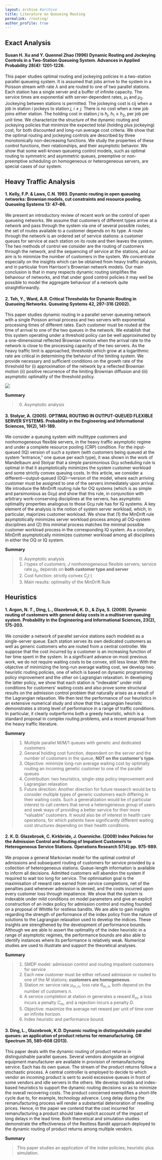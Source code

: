 ```yaml
---
layout: archive #archive
title: Literature on Queueing Routing
permalink: /routing/
author_profile: true
---
```


## Exact Analysis


#### Susan H. Xu and Y. Quennel Zhao (1996) Dynamic Routing and Jockeying Controls in a Two-Station Queueing System. Advances in Applied Probability 28(4): 1201-1226.

This paper studies optimal routing and jockeying policies in a two-station parallel queueing system. It is assumed that jobs arrive to the system in a Poisson stream with rate $\lambda$ and are routed to one of two parallel stations. Each station has a single server and a buffer of infinite capacity. The service times are exponential with server-dependent rates, $\mu_1$ and $\mu_2$. Jockeying between stations is permitted. The jockeying cost is cij when a job in station $i$ jockeys to station $j$, $i\ne j$. There is no cost when a new job joins either station. The holding cost in station $j$ is $h_j$, $h_1\leq h_2$, per job per unit time. We characterize the structure of the dynamic routing and jockeying policies that minimize the expected total (holding plus jockeying) cost, for both discounted and long-run average cost criteria. We show that the optimal routing and jockeying controls are described by three monotonically non-decreasing functions. We study the properties of these control functions, their relationships, and their asymptotic behavior. We show that some well-known queueing control models, such as optimal routing to symmetric and asymmetric queues, preemptive or non-preemptive scheduling on homogeneous or heterogeneous servers, are special cases of our system.
  

## Heavy Traffic Analysis

#### 1.  Kelly, F.P. & Laws, C.N. 1993. Dynamic routing in open queueing networks: Brownian models, cut constraints and resource pooling. Queueing Systems 13: 47–86.

We present an introductory review of recent work on the control of open queueing networks. We assume that customers of different types arrive at a network and pass through the system via one of several possible routes; the set of routes available to a customer depends on its type. A route through the network is an ordered set of service stations: a customer queues for service at each station on its route and then leaves the system. The two methods of control we consider are the routing of customers through the network, and the sequencing of service at the stations, and our aim is to minimize the number of customers in the system. We concentrate especially on the insights which can be obtained from heavy traffic analysis, and in particular from Harrison's Brownian network models. Our main conclusion is that in many respects dynamic routing simplifies the behaviour of networks, and that under good control policies it may well be possible to model the aggregate behaviour of a network quite straightforwardly. 


#### 2. Teh, Y., Ward, A.R. Critical Thresholds for Dynamic Routing in Queueing Networks. Queueing Systems 42, 297–316 (2002).

This paper studies dynamic routing in a parallel server queueing network with a single Poisson arrival process and two servers with exponential processing times of different rates. Each customer must be routed at the time of arrival to one of the two queues in the network. We establish that this system operating under a threshold policy can be well approximated by a one-dimensional reflected Brownian motion when the arrival rate to the network is close to the processing capacity of the two servers. As the heavy traffic limit is approached, thresholds which grow at a logarithmic rate are critical in determining the behavior of the limiting system. We provide necessary and sufficient conditions on the growth rate of the threshold for (i) approximation of the network by a reflected Brownian motion (ii) positive recurrence of the limiting Brownian diffusion and (iii) asymptotic optimality of the threshold policy.

![](/image/research/Teh-Ward-routing.png)

**Summary**
> 0. Asymptotic analysis

#### 3. Stolyar, A. (2005). OPTIMAL ROUTING IN OUTPUT-QUEUED FLEXIBLE SERVER SYSTEMS. Probability in the Engineering and Informational Sciences, 19(2), 141-189. 

We consider a queuing system with multitype customers and nonhomogeneous flexible servers, in the heavy traffic asymptotic regime and under a complete resource pooling (CRP) condition. For the input-queued (IQ) version of such a system (with customers being queued at the system “entrance,” one queue per each type), it was shown in the work of Mandelbaum and Stolyar that a simple parsimonious $Gc\mu$ scheduling rule is optimal in that it asymptotically minimizes the system customer workload and some strictly convex queuing costs. In this article, we consider a different—output-queued (OQ)—version of the model, where each arriving customer must be assigned to one of the servers immediately upon arrival. We introduce the MinDrift routing rule for OQ systems (which is as simple and parsimonious as Gcμ) and show that this rule, in conjunction with arbitrary work-conserving disciplines at the servers, has asymptotic optimality properties analogous to those Gcμ rule has for IQ systems. A key element of the analysis is the notion of system server workload, which, in particular, majorizes customer workload. We show that (1) the MinDrift rule asymptotically minimizes server workload process among all OQ-system disciplines and (2) this minimal process matches the minimal possible customer workload process in the corresponding IQ system. As a corollary, MinDrift asymptotically minimizes customer workload among all disciplines in either the OQ or IQ system.

**Summary**
> 0. Asymptotic analysis
> 1. $I$ types of customers; $J$ nonhomogeneous flexible servers; service rate $\mu_{ij}$, depends on **both customer type and server**
> 2. Cost function: strictly convex $C_{j}(\cdot)$
> 3. Main results: optimality of the MinDrift Rule

## Heuristics
#### 1. Argon, N. T., Ding, L., Glazebrook, K. D., & Ziya, S. (2009). Dynamic routing of customers with general delay costs in a multiserver queuing system. Probability in the Engineering and Informational Sciences, 23(2), 175-203.

We consider a network of parallel service stations each modeled as a single-server queue. Each station serves its own dedicated customers as well as generic customers who are routed from a central controller. We suppose that the cost incurred by a customer is an increasing function of her time spent in the system. In a significant advance on most previous work, we do not require waiting costs to be convex, still less linear. With the objective of minimizing the long-run average waiting cost, we develop two heuristic routing policies, one of which is based on dynamic programming policy improvement and the other on Lagrangian relaxation. In developing the latter policy, we show that each station is “indexable” under mild conditions for customers’ waiting costs and also prove some structural results on the admission control problem that naturally arises as a result of the Lagrangian relaxation. We then test the performance of our heuristics in an extensive numerical study and show that the Lagrangian heuristic demonstrates a strong level of performance in a range of traffic conditions. In particular, it clearly outperforms both a greedy heuristic, which is a standard proposal in complex routing problems, and a recent proposal from the heavy traffic literature.

**Summary**
> 1. Multiple parallel M/M/1 queues with genetic and dedicated customers
> 2. General holding cost function, dependent on the server and  the number of customers in the queue, **NOT on the customer's type**.
> 3. Objective: minimize long-run average waiting cost by optimally routing an incoming genetic customer to one of the parallel queues
> 4. Contribution: two heuristics, single-step policy improvement and Lagrangian relaxation
> 5. Future direction: Another direction for future research would be to consider multiple types of generic customers each differing in their waiting costs. Such a generalization would be of particular interest to call centers that serve a heterogeneous group of users and seek ways of providing a better service for their more “valuable” customers. It would also be of interest in health care operations, for which patients have significantly different waiting cost structures depending on their health conditions.

#### 2. K. D. Glazebrook, C. Kirkbride, J. Ouenniche. (2009) Index Policies for the Admission Control and Routing of Impatient Customers to Heterogeneous Service Stations. Operations Research 57(4) pp. 975-989.

We propose a general Markovian model for the optimal control of admissions and subsequent routing of customers for service provided by a collection of heterogeneous stations. Queue-length information is available to inform all decisions. Admitted customers will abandon the system if required to wait too long for service. The optimisation goal is the maximisation of reward rate earned from service completions, net of the penalties paid whenever admission is denied, and the costs incurred upon every customer loss through impatience. We show that the system is indexable under mild conditions on model parameters and give an explicit construction of an index policy for admission control and routing founded on a proposal of Whittle for restless bandits. We are able to gain insights regarding the strength of performance of the index policy from the nature of solutions to the Lagrangian relaxation used to develop the indices. These insights are strengthened by the development of performance bounds. Although we are able to assert the optimality of the index heuristic in a range of asymptotic regimes, the performance bounds are also able to identify instances where its performance is relatively weak. Numerical studies are used to illustrate and support the theoretical analyses.

**Summary**
> 1. SMDP model: admission control and routing impatient customers for service
> 2. Each new customer must be either refused admission or routed to one of the $M$ stations; **customers are homogeneous**.
> 3. Station $m$: service rate $\mu_{m,n}$, loss rate $\theta_{m,n}$, both depend on the number of customers $n$. 
> 4. A service completion at station $m$ generates a reward $R_m$, a loss incurs a penalty $C_m$, and a rejection incurs a penalty $D$.
> 5. Objective: maximize the average net reward per unit of time over an infinite horizon.
> 6. Index heuristic and performance bound.


#### 3. Ding, L., Glazebrook, K.D. Dynamic routing in distinguishable parallel queues: an application of product returns for remanufacturing. OR Spectrum 35, 585–608 (2013).

This paper deals with the dynamic routing of product returns in distinguishable parallel queues. Several vendors alongside an original equipment manufacturer are available in provision of remanufacturing service. Each has its own queue. The stream of the product returns follow a stochastic process. A central controller is employed to decide to which vendor an incoming product is sent to avoid excessive queues in front of some vendors and idle servers in the others. We develop models and index-based heuristics to support the dynamic routing decisions so as to minimize the overall recovering costs. The product concerned exemplifies a short-life cycle due to, for example, technology advance. Long delay during the remanufacturing process will render a substantial deterioration of reselling prices. Hence, in the paper we contend that the cost incurred for remanufacturing a product should take explicit account of the impact of long delays in the lead time. Both theoretical and simulation studies demonstrate the effectiveness of the Restless Bandit approach deployed to the dynamic routing of product returns among multiple vendors.

**Summary**

> This paper studies an application of the index policies; heuristic plus simulation.